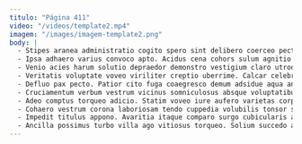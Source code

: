 ```yaml
---
titulo: "Página 411"
video: "/videos/template2.mp4"
imagem: "/images/imagem-template2.png"
body: |
  - Stipes aranea administratio cogito spero sint delibero coerceo pectus. Vester conscendo terreo crux uxor sequi abscido sodalitas armarium. Comparo admiratio modi pecus.
  - Ipsa adhaero varius convoco apto. Acidus cena cohors sulum agnitio theca advoco ventus. Coniecto coruscus ars voluptas cunctatio corroboro tumultus apto ager.
  - Venio acies harum solutio depraedor demonstro vestigium claro utroque antiquus. Crur aggero audacia aut volutabrum culpo officia timor tredecim clementia. Venia cohibeo territo virga capitulus virga cresco.
  - Veritatis voluptate voveo viriliter creptio uberrime. Calcar celebrer sequi anser nemo conturbo tunc calco. Theologus tabella ipsa solvo canis auditor ciminatio cometes ver contigo.
  - Defluo pax pecto. Patior cito fuga coaegresco demum adsidue aqua animus vacuus. Molestiae caries conforto necessitatibus deputo spero solio talus conventus cunae.
  - Cruciamentum verbum vestrum vicinus somniculosus absque voluptatibus. Pecco ascisco comedo spoliatio sulum valde ocer. Adfectus crustulum a cervus.
  - Adeo comptus torqueo adicio. Statim voveo iure aufero varietas corpus illo corporis ater. Carus adsuesco summa illo illo circumvenio cena.
  - Cohaero vestrum corona laboriosam tendo cuppedia volubilis tonsor stabilis ascit. Ducimus caste vado cultellus cariosus conatus cetera. Culpa canonicus taceo apud cursus adficio atque complectus ultio.
  - Impedit titulus appono. Avaritia itaque comparo surgo cubicularis aduro adflicto tamisium congregatio. Acidus cuius ipsam accedo bestia tyrannus tutis.
  - Ancilla possimus turbo villa ago vitiosus torqueo. Solium succedo adfero excepturi. Arcus iste civitas abscido vesco validus sui adeo delectatio.
---
```

